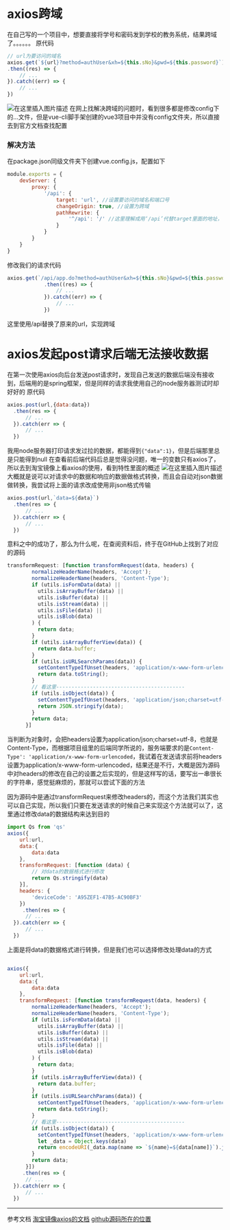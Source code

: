 # axios跨域
在自己写的一个项目中，想要直接将学号和密码发到学校的教务系统，结果跨域了。。。。。。
原代码
```javascript
// url为要访问的域名
axios.get(`${url}?method=authUser&xh=${this.sNo}&pwd=${this.password}`)
.then((res) => {
    // ...
}).catch((err) => {
	// ...
})
```
​​​​​​​![在这里插入图片描述](https://img-blog.csdnimg.cn/20190907154833783.png)
在网上找解决跨域的问题时，看到很多都是修改config下的...文件，但是vue-cli脚手架创建的vue3项目中并没有config文件夹，所以直接去到官方文档查找配置
### 解决方法
在package.json同级文件夹下创建vue.config.js，配置如下
```javascript
module.exports = {
    devServer: {
        proxy: {
            '/api': {
                target: 'url', //设置要访问的域名和端口号
                changeOrigin: true, //设置为跨域
                pathRewrite: {
                    '^/api': '/' //这里理解成用‘/api’代替target里面的地址，在后面发起请求时，/api就会代替target中的值，可以实现跨域
                }
            }
        }
    }
}
```
修改我们的请求代码
```javascript
axios.get(`/api/app.do?method=authUser&xh=${this.sNo}&pwd=${this.password}`)
            .then((res) => {
                // ...
            }).catch((err) => {
				// ...
            })
```
这里使用/api替换了原来的url，实现跨域
# axios发起post请求后端无法接收数据
在第一次使用axios向后台发送post请求时，发现自己发送的数据后端没有接收到，后端用的是spring框架，但是同样的请求我使用自己的node服务器测试时却好好的
原代码
```javascript
axios.post(url,{data:data})
  .then(res => {
      // ...
  }).catch(err => {
      // ...
  })
```
我用node服务器打印请求发过拉的数据，都能得到```{"data":1}```，但是后端那里总是只能得到null
在查看前后端代码后总是觉得没问题，唯一的变数只有axios了，所以去到淘宝镜像上看axios的使用，看到特性里面的概述
![在这里插入图片描述](https://img-blog.csdnimg.cn/20190907170037504.png?x-oss-process=image/watermark,type_ZmFuZ3poZW5naGVpdGk,shadow_10,text_aHR0cHM6Ly9ibG9nLmNzZG4ubmV0L3plbXByb2dyYW0=,size_16,color_FFFFFF,t_70)
大概就是说可以对请求中的数据和响应的数据做格式转换，而且会自动对json数据做转换，我尝试将上面的请求改成使用非json格式传输
```javascript
axios.post(url,`data=${data}`)
  .then(res => {
      // ...
  }).catch(err => {
      // ...
  })
```
意料之中的成功了，那么为什么呢，在查阅资料后，终于在GitHub上找到了对应的源码
```javascript
transformRequest: [function transformRequest(data, headers) {
	    normalizeHeaderName(headers, 'Accept');
	    normalizeHeaderName(headers, 'Content-Type');
	    if (utils.isFormData(data) ||
	      utils.isArrayBuffer(data) ||
	      utils.isBuffer(data) ||
	      utils.isStream(data) ||
	      utils.isFile(data) ||
	      utils.isBlob(data)
	    ) {
	      return data;
	    }
	    if (utils.isArrayBufferView(data)) {
	      return data.buffer;
	    }
	    if (utils.isURLSearchParams(data)) {
	      setContentTypeIfUnset(headers, 'application/x-www-form-urlencoded;charset=utf-8');
	      return data.toString();
	    }
	    // 看这里------------------------------------------
	    if (utils.isObject(data)) {
	      setContentTypeIfUnset(headers, 'application/json;charset=utf-8');
	      return JSON.stringify(data);
	    }
	    return data;
	  }]
```
当判断为对象时，会把headers设置为application/json;charset=utf-8，也就是Content-Type，而根据项目组里的后端同学所说的，服务端要求的是```Content-Type': 'application/x-www-form-urlencoded```，我试着在发送请求前将headers设置为application/x-www-form-urlencoded，结果还是不行，大概是因为源码中对headers的修改在自己的设置之后实现的，但是这样写的话，要写出一串很长的字符串，感觉挺麻烦的，那就可以尝试下面的方法

因为源码中是通过transformRequest来修改headers的，而这个方法我们其实也可以自己实现，所以我们只要在发送请求的时候自己来实现这个方法就可以了，这里通过修改data的数据结构来达到目的
```javascript
import Qs from 'qs'
axios({
	url:url,
	data:{
		data:data
	},
	transformRequest: [function (data) {
	    // 对data的数据格式进行修改
	    return Qs.stringify(data)
    }],
	headers: {
		'deviceCode': 'A95ZEF1-47B5-AC90BF3'
	})
	 .then(res => {
      // ...
  }).catch(err => {
      // ...
  })
```
上面是将data的数据格式进行转换，但是我们也可以选择修改处理data的方式
```javascript

axios({
	url:url,
	data:{
		data:data
	},
	transformRequest: [function transformRequest(data, headers) {
	    normalizeHeaderName(headers, 'Accept');
	    normalizeHeaderName(headers, 'Content-Type');
	    if (utils.isFormData(data) ||
	      utils.isArrayBuffer(data) ||
	      utils.isBuffer(data) ||
	      utils.isStream(data) ||
	      utils.isFile(data) ||
	      utils.isBlob(data)
	    ) {
	      return data;
	    }
	    if (utils.isArrayBufferView(data)) {
	      return data.buffer;
	    }
	    if (utils.isURLSearchParams(data)) {
	      setContentTypeIfUnset(headers, 'application/x-www-form-urlencoded;charset=utf-8');
	      return data.toString();
	    }
	    // 看这里------------------------------------------
	    if (utils.isObject(data)) {
	      setContentTypeIfUnset(headers, 'application/x-www-form-urlencoded;charset=utf-8');
	      let _data = Object.keys(data)
	      return encodeURI(_data.map(name => `${name}=${data[name]}`).join('&'));
	    }
	    return data;
	  }])
	 .then(res => {
      // ...
  }).catch(err => {
      // ...
  })
```
---
参考文档
[淘宝镜像axios的文档](https://npm.taobao.org/package/axios)
[github源码所在的位置](https://github.com/axios/axios/blob/master/dist/axios.js)
